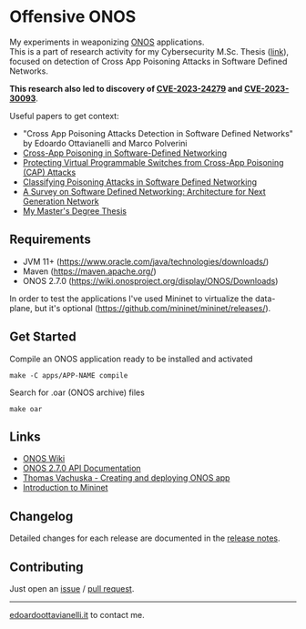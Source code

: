 # Offensive ONOS

My experiments in weaponizing [ONOS](https://github.com/opennetworkinglab/onos) applications.  
This is a part of research activity for my Cybersecurity M.Sc. Thesis ([link](https://github.com/edoardottt/master-degree-thesis/)), focused on detection of Cross App Poisoning Attacks in Software Defined Networks.  

**This research also led to discovery of [CVE-2023-24279](https://nvd.nist.gov/vuln/detail/CVE-2023-24279) and [CVE-2023-30093](https://nvd.nist.gov/vuln/detail/CVE-2023-30093)**.

Useful papers to get context:

- "Cross App Poisoning Attacks Detection in Software Defined Networks" by Edoardo Ottavianelli and Marco Polverini
- [Cross-App Poisoning in Software-Defined Networking](https://dl.acm.org/doi/10.1145/3243734.3243759)
- [Protecting Virtual Programmable Switches from Cross-App Poisoning (CAP) Attacks](https://ieeexplore.ieee.org/document/9789775)
- [Classifying Poisoning Attacks in Software Defined Networking](https://ieeexplore.ieee.org/abstract/document/8920310)
- [A Survey on Software Defined Networking: Architecture for Next Generation Network](https://arxiv.org/abs/2001.10165)
- [My Master's Degree Thesis](https://www.researchgate.net/publication/371491370_Proposal_and_Investigation_of_a_framework_for_Cross_App_Poisoning_attacks_detection_in_Software_Defined_Networks)

Requirements
-----

- JVM 11+ (<https://www.oracle.com/java/technologies/downloads/>)
- Maven (<https://maven.apache.org/>)
- ONOS 2.7.0 (<https://wiki.onosproject.org/display/ONOS/Downloads>)

In order to test the applications I've used Mininet to virtualize the data-plane, but it's optional (<https://github.com/mininet/mininet/releases/>).

Get Started
-----

Compile an ONOS application ready to be installed and activated

```console
make -C apps/APP-NAME compile
```

Search for .oar (ONOS archive) files

```console
make oar
```

Links
-----

- [ONOS Wiki](https://wiki.onosproject.org/display/ONOS/ONOS)
- [ONOS 2.7.0 API Documentation](https://api.onosproject.org/2.7.0/apidocs/)
- [Thomas Vachuska - Creating and deploying ONOS app](https://www.youtube.com/watch?v=mzQubYhJhro&ab_channel=ThomasVachuska)
- [Introduction to Mininet](https://github.com/mininet/mininet/wiki/Introduction-to-Mininet)

Changelog
-----

Detailed changes for each release are documented in the [release notes](https://github.com/edoardottt/offensive-onos-apps/releases).

Contributing
-------

Just open an [issue](https://github.com/edoardottt/offensive-onos-apps/issues) / [pull request](https://github.com/edoardottt/offensive-onos-apps/pulls).

-------

[edoardoottavianelli.it](https://www.edoardoottavianelli.it/) to contact me.
